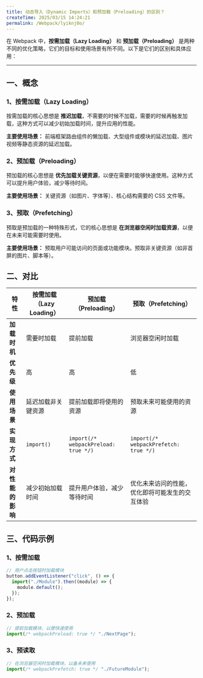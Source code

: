 ```yaml
---
title: 动态导入（Dynamic Imports）和预加载（Preloading）的区别？
createTime: 2025/03/15 14:24:21
permalink: /Webpack/lyiknj0o/
---
```


在 Webpack 中，**按需加载（Lazy Loading）** 和 **预加载（Preloading）** 是两种不同的优化策略，它们的目标和使用场景有所不同。以下是它们的区别和具体应用：

---

## 一、概念

### 1、按需加载（Lazy Loading）

按需加载的核心思想是 **推迟加载**，不需要的时候不加载，需要的时候再触发加载，这种方式可以减少初始加载时间，提升应用的性能。

**主要使用场景：** 前端框架路由组件的懒加载、大型组件或模块的延迟加载、图片视频等静态资源的延迟加载。

### 2、预加载（Preloading）

预加载的核心思想是 **优先加载关键资源**，以便在需要时能够快速使用。这种方式可以提升用户体验，减少等待时间。

**主要使用场景：** 关键资源（如图片、字体等）、核心结构需要的 CSS 文件等。

### 3、预取（Prefetching）

预取是预加载的一种特殊形式，它的核心思想是 **在浏览器空闲时加载资源**，以便在未来可能需要时使用。

**主要使用场景：** 预取用户可能访问的页面或功能模块。预取非关键资源（如非首屏的图片、脚本等）。

## 二、对比

| 特性             | 按需加载（Lazy Loading） | 预加载（Preloading）                 | 预取（Prefetching）                            |
| ---------------- | ------------------------ | ------------------------------------ | ---------------------------------------------- |
| **加载时机**     | 需要时加载               | 提前加载                             | 浏览器空闲时加载                               |
| **优先级**       | 高                       | 高                                   | 低                                             |
| **使用场景**     | 延迟加载非关键资源       | 提前加载即将使用的资源               | 预取未来可能使用的资源                         |
| **实现方式**     | `import()`               | `import(/* webpackPreload: true */)` | `import(/* webpackPrefetch: true */)`          |
| **对性能的影响** | 减少初始加载时间         | 提升用户体验，减少等待时间           | 优化未来访问的性能，优化即将可能发生的交互体验 |

## 三、代码示例

### 1、按需加载

```javascript
// 用户点击按钮时加载模块
button.addEventListener("click", () => {
  import("./Module").then((module) => {
    module.default();
  });
});
```

### 2、预加载

```javascript
// 提前加载模块，以便快速使用
import(/* webpackPreload: true */ "./NextPage");
```

### 3、预读取

```javascript
// 在浏览器空闲时加载模块，以备未来使用
import(/* webpackPrefetch: true */ "./FutureModule");
```
